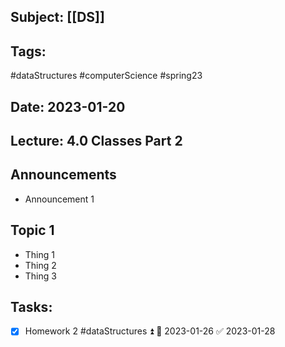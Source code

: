 ## Subject: [[DS]]
## Tags:
#dataStructures #computerScience #spring23 
## Date: 2023-01-20
## Lecture: 4.0 Classes Part 2

## Announcements
- Announcement 1

## Topic 1
- Thing 1
- Thing 2
- Thing 3

## Tasks:
- [x] Homework 2 #dataStructures ⏫ 📅 2023-01-26 ✅ 2023-01-28